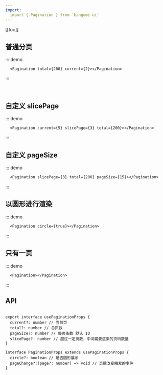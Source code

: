 ```yaml
---
import:
  import { Pagination } from 'bangumi-ui'
---
```


[[toc]]

## 普通分页

::: demo
```tsx
  <Pagination total={200} current={2}></Pagination>
```
:::

<br/>

## 自定义 slicePage

::: demo
```tsx
  <Pagination current={5} slicePage={3} total={200}></Pagination>
```
:::


## 自定义 pageSize

::: demo
```tsx
  <Pagination slicePage={3} total={200} pageSize={15}></Pagination>
```
:::


## 以圆形进行渲染

::: demo

```tsx
  <Pagination circle={true}></Pagination>
```
:::

## 只有一页

::: demo

```tsx
  <Pagination></Pagination>
```
:::

## API

```tsx

export interface usePaginationProps {
  current?: number // 当前页
  total?: number // 总页数
  pageSize?: number // 每页条数 默认 10
  slicePage?: number // 超过一定页数，中间需要渲染的页码数量
}

interface PaginationProps extends usePaginationProps {
  circle?: boolean // 是否圆形展示
  pageChange?:(page?: number) => void // 页数改变触发的事件
}

```